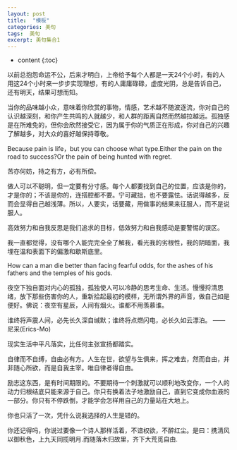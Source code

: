 ```yaml
---
layout: post
title:  "模板"
categories: 美句
tags:  美句
excerpt: 美句集合1
---
```


* content
{:toc}

以前总抱怨命运不公，后来才明白，上帝给予每个人都是一天24个小时，有的人用这24个小时来一步步实现理想，有的人庸庸碌碌，虚度光阴，总是告诉自己，还有明天，结果可想而知。


当你的品味越小众，意味着你欣赏的事物，情感，艺术越不随波逐流，你对自己的认识越深刻，和你产生共鸣的人就越少，和人群的距离自然而然越拉越远。孤独感是在所难免的，但你会欣然接受它，因为属于你的气质正在形成，你对自己的兴趣了解越多，对大众的喜好越保持尊敬。


Because pain is life，but you can choose what type.Either the pain on the road to success?Or the pain of being hunted with regret.


苦亦何妨，持之有方，必有所偿。


做人可以不聪明，但一定要有分寸感。每个人都要找到自己的位置，应该是你的，才是你的；不该是你的，连搭腔都不要。宁可藏拙，也不要露怯。话说得越多，反而会显得自己越浅薄。所以，人要实，话要藏，用做事的结果来征服人，而不是说服人。


高效努力和自我反思是我们追求的目标，低效努力和自我感动是要警惕的误区。


我一直都觉得，没有哪个人能完完全全了解我，看光我的劣根性，我的阴暗面，我埋在温和表面下的偏激和歇斯底里。


How can a man die better than facing fearful odds, for the ashes of his fathers and the temples of his gods.


夜空下独自面对内心的孤独，孤独使人可以冷静的思考生命、生活。慢慢捋清思绪，放下那些伤害你的人，重新拾起最初的模样，无所谓外界的声音，做自己如是便好。佛说：夜空有星辰，人间有烟火。谁都不用羡慕谁。


谁终将声震人间，必先长久深自缄默；谁终将点燃闪电，必长久如云漂泊。			——尼采(Erics-Mo)


现实生活中平凡落实，比任何主张宣扬都踏实。


自律而不自缚，自由必有方。人生在世，欲望与生俱来，挥之难去，然而自由，并非随心所欲，而是自我主宰。唯自律者得自由。


励志这东西，是有时间期限的。不要期待一个刺激就可以顺利地改变你，一个人的动力归根结底只能来源于自己。你只有换着法子地激励自己，直到它变成你血液的一部分。你只有不停跌倒，才能学会怎样用自己的力量站在大地上。 


你也只活了一次，凭什么说我选择的人生是错的。


你还记得吗，你说过要像一个诗人那样活着，不谙权欲，不醉红尘。是曰：携清风以御秋色，上九天同揽明月.而随落木归故里，齐下大荒觅自由.


